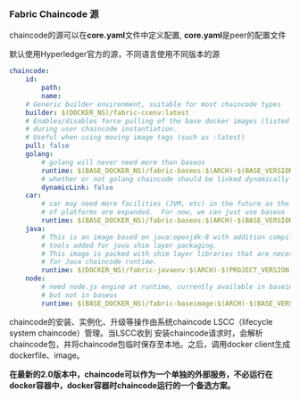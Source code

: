 

### Fabric Chaincode 源

chaincode的源可以在**core.yaml**文件中定义配置, **core.yaml**是peer的配置文件

默认使用Hyperledger官方的源，不同语言使用不同版本的源

```yaml
chaincode:
    id:
        path:
        name:
    # Generic builder environment, suitable for most chaincode types
    builder: $(DOCKER_NS)/fabric-ccenv:latest
    # Enables/disables force pulling of the base docker images (listed below)
    # during user chaincode instantiation.
    # Useful when using moving image tags (such as :latest)
    pull: false
    golang:
        # golang will never need more than baseos
        runtime: $(BASE_DOCKER_NS)/fabric-baseos:$(ARCH)-$(BASE_VERSION)
        # whether or not golang chaincode should be linked dynamically
        dynamicLink: false
    car:
        # car may need more facilities (JVM, etc) in the future as the catalog
        # of platforms are expanded.  For now, we can just use baseos
        runtime: $(BASE_DOCKER_NS)/fabric-baseos:$(ARCH)-$(BASE_VERSION)
    java:
        # This is an image based on java:openjdk-8 with addition compiler
        # tools added for java shim layer packaging.
        # This image is packed with shim layer libraries that are necessary
        # for Java chaincode runtime.
        runtime: $(DOCKER_NS)/fabric-javaenv:$(ARCH)-$(PROJECT_VERSION)
    node:
        # need node.js engine at runtime, currently available in baseimage
        # but not in baseos
        runtime: $(BASE_DOCKER_NS)/fabric-baseimage:$(ARCH)-$(BASE_VERSION)
```

chaincode的安装、实例化、升级等操作由系统chaincode LSCC（lifecycle system chaincode）管理。当LSCC收到 安装chaincode请求时，会解析chaincode包，并将chaincode包临时保存至本地。之后，调用docker client生成dockerfile、image。

**在最新的2.0版本中，chaincode可以作为一个单独的外部服务，不必运行在docker容器中，docker容器时chaincode运行的一个备选方案。**